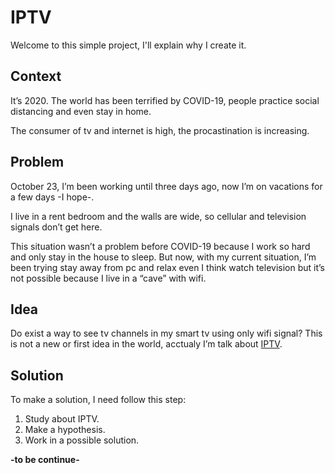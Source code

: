 # IPTV
Welcome to this simple project, I'll explain why I create it.


## Context
It’s 2020. The world has been terrified by COVID-19, people practice social distancing and even stay in home.

The consumer of tv and internet is high, the procastination is increasing.


## Problem
October 23, I’m been working until three days ago, now I’m on vacations for a few days -I hope-.

I live in a rent bedroom and the walls are wide, so cellular and television signals don’t get here.

This situation wasn’t a problem before COVID-19 because I work so hard and only stay in the house to sleep. But now, with my current situation, I’m been trying stay away from pc and relax even I think watch television but it’s not possible because I live in a “cave” with wifi.


## Idea
Do exist a way to see tv channels in my smart tv using only wifi signal?
This is not a new or first idea in the world, acctualy I’m talk about [IPTV](https://en.wikipedia.org/wiki/Internet_Protocol_television).


## Solution
To make a solution, I need follow this step:
1. Study about IPTV.
2. Make a hypothesis.
3. Work in a possible solution.


**-to be continue-**
